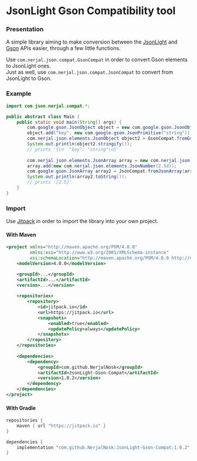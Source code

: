 # JsonLight Gson Compatibility tool

### Presentation

A simple library aiming to make conversion between the
[JsonLight](https://github.com/NerjalNosk/JsonLight) and
[Gson](thhps://github.com/google/gson) APIs easier, through a
few little functions.

Use `com.nerjal.json.compat.GsonCompat` in order to
convert Gson elements to JsonLight ones.<br>
Just as well, use `com.nerjal.json.compat.JsonCompat`
to convert from JsonLight to Gson.

### Example

```java
import com.json.nerjal.compat.*;

public abstract class Main {
    public static void main(String[] args) {
        com.google.gson.JsonObject object = new com.google.gson.JsonObject();
        object.add("key", new com.google.gson.JsonPrimitive("string"));
        com.nerjal.json.elements.JsonObject object2 = GsonCompat.fromGsonObject(object);
        System.out.println(object2.stringify());
        // prints '{\n  "key": "string"\n}'
        
        com.nerjal.json.elements.JsonArray array = new com.nerjal.json.elements.JsonArray();
        array.add(new com.nerjal.json.elements.JsonNumber(2.5d));
        com.google.gson.JsonArray array2 = JsonCompat.fromJsonArray(array);
        System.out.println(array2.toString());
        // prints '[2.5]'
    }
}
```

### Import

Use [Jitpack](https://jitpack.io) in order to import the library
into your own project.

#### With Maven

```xml
<project xmlns="http://maven.apache.org/POM/4.0.0"
         xmlns:xsi="http://www.w3.org/2001/XMLSchema-instance"
         xsi:schemaLocation="http://maven.apache.org/POM/4.0.0 http://maven.apache.org/xsd/maven-4.0.0.xsd">
    <modelVersion>4.0.0</modelVersion>

    <groupId>...</groupId>
    <artifactId>...</artifactId>
    <version>...</version>
    
    <repositories>
        <repository>
            <id>jitpack.io</id>
            <url>https://jitpack.io</url>
            <snapshots>
                <enabled>true</enabled>
                <updatePolicy>always</updatePolicy>
            </snapshots>
        </repository>
    </repositories>
    
    <dependencies>
        <dependency>
            <groupId>com.github.NerjalNosk</groupId>
            <artifactId>JsonLight-Gson-Compat</artifactId>
            <version>1.0.2</version>
        </dependency>
    </dependencies>
</project>
```

#### With Gradle

```groovy
repositories {
    maven { url "https://jitpack.io" }
}

dependencies {
    implementation "com.github.NerjalNosk:JsonLight-Gson-Compat:1.0.2"
}
```
